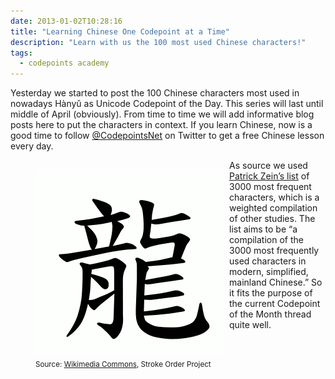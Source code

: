 ```yaml
---
date: 2013-01-02T10:28:16
title: "Learning Chinese One Codepoint at a Time"
description: "Learn with us the 100 most used Chinese characters!"
tags:
  - codepoints academy
---
```


Yesterday we started to post the 100 Chinese characters most used in
nowadays Hànyǔ as Unicode Codepoint of the Day. This series will last until
middle of April (obviously). From time to time we will add informative blog
posts here to put the characters in context. If you learn Chinese, now is a
good time to follow [@CodepointsNet](https://twitter.com/CodepointsNet) on
Twitter to get a free Chinese lesson every day.

<figure style="float:left;margin-right:10px">
  <img src="img/tumblr_inline_mfztspX2xg1r08iii.gif" alt="an animation of the Chinese character 龍 written stroke by stroke">
  <figcaption>
    <small>Source: <a href="http://commons.wikimedia.org/wiki/File:%E9%BE%8D-order.gif">Wikimedia
    Commons</a>, Stroke Order Project</small>
  </figcaption>
</figure>

As source we used [Patrick Zein’s
list](http://www.zein.se/patrick/3000char.html) of 3000 most frequent
characters, which is a weighted compilation of other studies. The list aims to
be “a compilation of the 3000 most frequently used characters in modern,
simplified, mainland Chinese.” So it fits the purpose of the current Codepoint
of the Month thread quite well.
